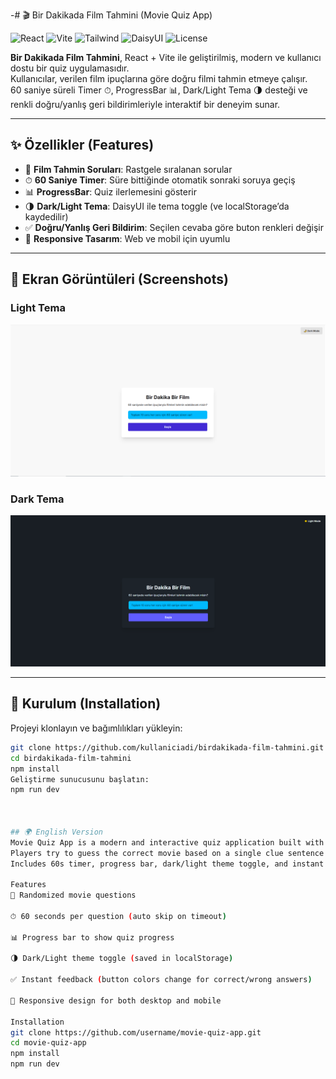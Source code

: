 -# 🎬 Bir Dakikada Film Tahmini (Movie Quiz App)

![React](https://img.shields.io/badge/React-18.0-blue?logo=react)
![Vite](https://img.shields.io/badge/Vite-4.0-purple?logo=vite)
![Tailwind](https://img.shields.io/badge/TailwindCSS-3.0-38bdf8?logo=tailwindcss)
![DaisyUI](https://img.shields.io/badge/DaisyUI-4.0-ff69b4?logo=daisyui)
![License](https://img.shields.io/badge/license-MIT-green)

**Bir Dakikada Film Tahmini**, React + Vite ile geliştirilmiş, modern ve kullanıcı dostu bir quiz uygulamasıdır.  
Kullanıcılar, verilen film ipuçlarına göre doğru filmi tahmin etmeye çalışır.  
60 saniye süreli Timer ⏱, ProgressBar 📊, Dark/Light Tema 🌗 desteği ve renkli doğru/yanlış geri bildirimleriyle interaktif bir deneyim sunar.

---

## ✨ Özellikler (Features)

- 🎥 **Film Tahmin Soruları**: Rastgele sıralanan sorular  
- ⏱ **60 Saniye Timer**: Süre bittiğinde otomatik sonraki soruya geçiş  
- 📊 **ProgressBar**: Quiz ilerlemesini gösterir  
- 🌗 **Dark/Light Tema**: DaisyUI ile tema toggle (ve localStorage’da kaydedilir)  
- ✅ **Doğru/Yanlış Geri Bildirim**: Seçilen cevaba göre buton renkleri değişir  
- 📱 **Responsive Tasarım**: Web ve mobil için uyumlu

---

## 📸 Ekran Görüntüleri (Screenshots)

### Light Tema
![Light Screenshot](screenshots/light-theme.png.png)

### Dark Tema
![Dark Screenshot](screenshots/dark-theme.png.png)

---

## 🚀 Kurulum (Installation)

Projeyi klonlayın ve bağımlılıkları yükleyin:

```bash
git clone https://github.com/kullaniciadi/birdakikada-film-tahmini.git
cd birdakikada-film-tahmini
npm install
Geliştirme sunucusunu başlatın:
npm run dev



## 🌍 English Version
Movie Quiz App is a modern and interactive quiz application built with React + Vite.
Players try to guess the correct movie based on a single clue sentence.
Includes 60s timer, progress bar, dark/light theme toggle, and instant correct/wrong feedback.

Features
🎥 Randomized movie questions

⏱ 60 seconds per question (auto skip on timeout)

📊 Progress bar to show quiz progress

🌗 Dark/Light theme toggle (saved in localStorage)

✅ Instant feedback (button colors change for correct/wrong answers)

📱 Responsive design for both desktop and mobile

Installation
git clone https://github.com/username/movie-quiz-app.git
cd movie-quiz-app
npm install
npm run dev


